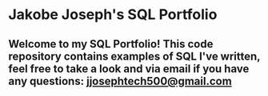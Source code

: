 # Jakobe Joseph's SQL Portfolio

## Welcome to my SQL Portfolio! This code repository contains examples of SQL I've written, feel free to take a look and via email if you have any questions: jjosephtech500@gmail.com
